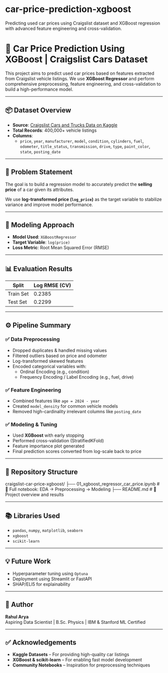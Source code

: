 # car-price-prediction-xgboost
Predicting used car prices using Craigslist dataset and XGBoost regression with advanced feature engineering and cross-validation.

# 🚗 Car Price Prediction Using XGBoost | Craigslist Cars Dataset

This project aims to predict used car prices based on features extracted from Craigslist vehicle listings. We use **XGBoost Regressor** and perform comprehensive preprocessing, feature engineering, and cross-validation to build a high-performance model.

---

## 📦 Dataset Overview

- **Source**: [Craigslist Cars and Trucks Data on Kaggle](https://www.kaggle.com/datasets/austinreese/craigslist-carstrucks-data)
- **Total Records**: 400,000+ vehicle listings
- **Columns**:
  - `price`, `year`, `manufacturer`, `model`, `condition`, `cylinders`, `fuel`, `odometer`, `title_status`, `transmission`, `drive`, `type`, `paint_color`, `state`, `posting_date`

---

## 🎯 Problem Statement

The goal is to build a regression model to accurately predict the **selling price** of a car given its attributes.

We use **log-transformed price (`log_price`)** as the target variable to stabilize variance and improve model performance.

---

## 🧠 Modeling Approach

- **Model Used**: `XGBoostRegressor`
- **Target Variable**: `log(price)`
- **Loss Metric**: Root Mean Squared Error (RMSE)

---

## 📊 Evaluation Results

| Split      | Log RMSE (CV) |
|------------|---------------|
| Train Set  | 0.2385        |
| Test Set   | 0.2299        |

---

## ⚙️ Pipeline Summary

### ✅ Data Preprocessing
- Dropped duplicates & handled missing values
- Filtered outliers based on price and odometer
- Log-transformed skewed features
- Encoded categorical variables with:
  - Ordinal Encoding (e.g., condition)
  - Frequency Encoding / Label Encoding (e.g., fuel, drive)

### ✅ Feature Engineering
- Combined features like `age = 2024 - year`
- Created `model_density` for common vehicle models
- Removed high-cardinality irrelevant columns like `posting_date`

### ✅ Modeling & Tuning
- Used **XGBoost** with early stopping
- Performed cross-validation (StratifiedKFold)
- Feature importance plot generated
- Final prediction scores converted from log-scale back to price

---

## 📁 Repository Structure

craigslist-car-price-xgboost/
├── 01_xgboost_regressor_car_price.ipynb  # 📓 Full notebook: EDA → Preprocessing → Modeling
├── README.md                             # 📘 Project overview and results


---

## 📚 Libraries Used

- `pandas`, `numpy`, `matplotlib`, `seaborn`
- `xgboost`
- `scikit-learn`

---

## 💡 Future Work

- Hyperparameter tuning using `Optuna`
- Deployment using Streamlit or FastAPI
- SHAP/ELI5 for explainability

---

## 👤 Author

**Rahul Arya**  
Aspiring Data Scientist | B.Sc. Physics | IBM & Stanford ML Certified  


---

## ✅ Acknowledgements

- **Kaggle Datasets** – For providing high-quality car listings  
- **XGBoost & scikit-learn** – For enabling fast model development  
- **Community Notebooks** – Inspiration for preprocessing techniques  

